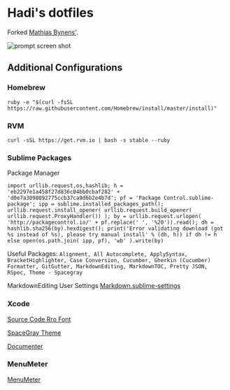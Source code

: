 # Hadi's dotfiles

Forked [Mathias Bynens'](https://github.com/mathiasbynens/dotfiles).

![prompt screen shot](https://igcdn-photos-h-a.akamaihd.net/hphotos-ak-xaf1/t51.2885-15/e35/c71.0.307.307/11821719_1607065079554863_1490092418_n.jpg)

## Additional Configurations

### Homebrew
`ruby -e "$(curl -fsSL https://raw.githubusercontent.com/Homebrew/install/master/install)"`

### RVM
`curl -sSL https://get.rvm.io | bash -s stable --ruby`

### Sublime Packages

Package Manager
```
import urllib.request,os,hashlib; h = 'eb2297e1a458f27d836c04bb0cbaf282' + 'd0e7a3098092775ccb37ca9d6b2e4b7d'; pf = 'Package Control.sublime-package'; ipp = sublime.installed_packages_path(); urllib.request.install_opener( urllib.request.build_opener( urllib.request.ProxyHandler()) ); by = urllib.request.urlopen( 'http://packagecontrol.io/' + pf.replace(' ', '%20')).read(); dh = hashlib.sha256(by).hexdigest(); print('Error validating download (got %s instead of %s), please try manual install' % (dh, h)) if dh != h else open(os.path.join( ipp, pf), 'wb' ).write(by)
```

Useful Packages:
`Alignment, All Autocomplete, ApplySyntax, BracketHighlighter, Case Conversion, Cucumber, Gherkin (Cucumber) Formatter, GitGutter, MarkdownEditing, MarkdownTOC, Pretty JSON, RSpec, Theme - Spacegray`

MarkdownEditing User Settings
[Markdown.sublime-settings](init/Markdown.sublime-settings)

### Xcode

[Source Code Rro Font](https://github.com/adobe-fonts/source-code-pro)

[SpaceGray Theme](https://github.com/zdne/spacegray-xcode)

[Documenter](https://github.com/onevcat/VVDocumenter-Xcode)

### MenuMeter

[MenuMeter](http://www.ragingmenace.com/software/menumeters/index.html)
